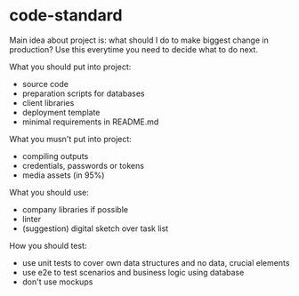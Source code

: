 # code-standard

Main idea about project is: what should I do to make biggest change in production?
Use this everytime you need to decide what to do next.

What you should put into project:
* source code
* preparation scripts for databases
* client libraries
* deployment template
* minimal requirements in README.md

What you musn't put into project:
* compiling outputs
* credentials, passwords or tokens
* media assets (in 95%)

What you should use:
* company libraries if possible
* linter
* (suggestion) digital sketch over task list

How you should test:
* use unit tests to cover own data structures and no data, crucial elements
* use e2e to test scenarios and business logic using database
* don't use mockups
